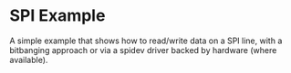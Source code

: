 # SPI Example

A simple example that shows how to read/write data on a SPI line, with a bitbanging approach or via a spidev driver backed by hardware (where available).


